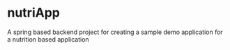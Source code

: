 # nutriApp
A spring based backend project for creating a sample demo application for a nutrition based application
